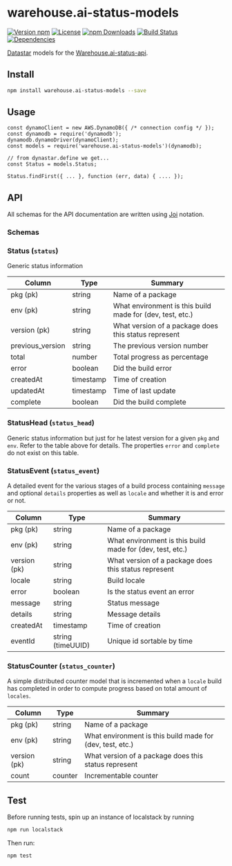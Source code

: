 # warehouse.ai-status-models

[![Version npm](https://img.shields.io/npm/v/warehouse.ai-status-models.svg?style=flat-square)](https://www.npmjs.com/package/warehouse.ai-status-models)
[![License](https://img.shields.io/npm/l/warehouse.ai-status-models.svg?style=flat-square)](https://github.com/warehouseai/warehouse.ai-status-models/blob/master/LICENSE)
[![npm Downloads](https://img.shields.io/npm/dm/warehouse.ai-status-models.svg?style=flat-square)](https://npmcharts.com/compare/warehouse.ai-status-models?minimal=true)
[![Build Status](https://travis-ci.org/warehouseai/warehouse.ai-status-models.svg?branch=master)](https://travis-ci.org/warehouseai/warehouse.ai-status-models)
[![Dependencies](https://img.shields.io/david/warehouseai/warehouse.ai-status-models.svg?style=flat-square)](https://github.com/warehouseai/warehouse.ai-status-models/blob/master/package.json)

[Datastar][dynastar] models for the [Warehouse.ai-status-api].

## Install

```bash
npm install warehouse.ai-status-models --save
```

## Usage

```
const dynamoClient = new AWS.DynamoDB({ /* connection config */ });
const dynamodb = require('dynamodb');
dynamodb.dynamoDriver(dynamoClient);
const models = require('warehouse.ai-status-models')(dynamodb);

// from dynastar.define we get...
const Status = models.Status;

Status.findFirst({ ... }, function (err, data) { .... });
```

## API

All schemas for the API documentation are written using
[Joi][joi] notation.

### Schemas

### Status (`status`)

Generic status information

Column             | Type             | Summary
------------------ | ---------------- | ------------
pkg (pk)           | string           | Name of a package
env (pk)           | string           | What environment is this build made for (dev, test, etc.)
version (pk)       | string           | What version of a package does this status represent
previous_version   | string           | The previous version number
total              | number           | Total progress as percentage
error              | boolean          | Did the build error
createdAt          | timestamp        | Time of creation
updatedAt          | timestamp        | Time of last update
complete           | boolean          | Did the build complete

### StatusHead (`status_head`)

Generic status information but just for he  latest version for a given
`pkg` and `env`. Refer to the table above for details. The properties
`error` and `complete` do not exist on this table.

### StatusEvent (`status_event`)

A detailed event for the various stages of a build process containing `message`
and optional `details` properties as well as `locale` and whether it is and
error or not.

Column             | Type             | Summary
------------------ | ---------------- | ------------
pkg (pk)           | string           | Name of a package
env (pk)           | string           | What environment is this build made for (dev, test, etc.)
version (pk)       | string           | What version of a package does this status represent
locale             | string           | Build locale
error              | boolean          | Is the status event an error
message            | string           | Status message
details            | string           | Message details
createdAt          | timestamp        | Time of creation
eventId            | string (timeUUID)| Unique id sortable by time

### StatusCounter (`status_counter`)

A simple distributed counter model that is incremented when a `locale` build
has completed in order to compute progress based on total amount of `locales`.

Column             | Type             | Summary
------------------ | ---------------- | ------------
pkg (pk)           | string           | Name of a package
env (pk)           | string           | What environment is this build made for (dev, test, etc.)
version (pk)       | string           | What version of a package does this status represent
count              | counter          | Incrementable counter

## Test

Before running tests, spin up an instance of localstack by running

```sh
npm run localstack
```

Then run:

```sh
npm test
```

[dynastar]: https://github.com/godaddy/dynastar
[Warehouse.ai-status-api]: https://github.com/godaddy/warehouse.ai-status-api
[joi]: https://github.com/hapijs/joi

